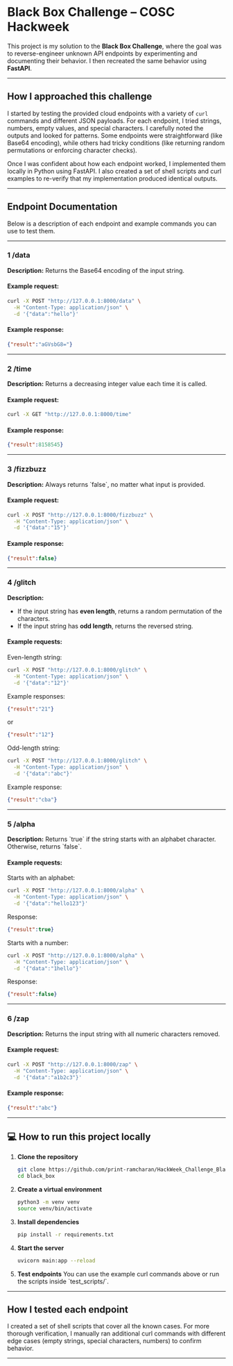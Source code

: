 # Black Box Challenge – COSC Hackweek

This project is my solution to the **Black Box Challenge**, where the goal was to reverse-engineer unknown API endpoints by experimenting and documenting their behavior. I then recreated the same behavior using **FastAPI**.

---

##  How I approached this challenge

I started by testing the provided cloud endpoints with a variety of `curl` commands and different JSON payloads. For each endpoint, I tried strings, numbers, empty values, and special characters. I carefully noted the outputs and looked for patterns. Some endpoints were straightforward (like Base64 encoding), while others had tricky conditions (like returning random permutations or enforcing character checks).

Once I was confident about how each endpoint worked, I implemented them locally in Python using FastAPI. I also created a set of shell scripts and curl examples to re-verify that my implementation produced identical outputs.

---

##  Endpoint Documentation

Below is a description of each endpoint and example commands you can use to test them.

---

### 1 /data
**Description:** Returns the Base64 encoding of the input string.

#### Example request:
```bash
curl -X POST "http://127.0.0.1:8000/data" \
  -H "Content-Type: application/json" \
  -d '{"data":"hello"}'
```

#### Example response:
```json
{"result":"aGVsbG8="}
```

---

### 2️ /time
**Description:** Returns a decreasing integer value each time it is called.

#### Example request:
```bash
curl -X GET "http://127.0.0.1:8000/time"
```

#### Example response:
```json
{"result":8158545}
```

---

### 3️ /fizzbuzz
**Description:** Always returns \`false\`, no matter what input is provided.

#### Example request:
```bash
curl -X POST "http://127.0.0.1:8000/fizzbuzz" \
  -H "Content-Type: application/json" \
  -d '{"data":"15"}'
```

#### Example response:
```json
{"result":false}
```

---

### 4️ /glitch
**Description:**
- If the input string has **even length**, returns a random permutation of the characters.
- If the input string has **odd length**, returns the reversed string.

#### Example requests:
Even-length string:
```bash
curl -X POST "http://127.0.0.1:8000/glitch" \
  -H "Content-Type: application/json" \
  -d '{"data":"12"}'
```
Example responses:
```json
{"result":"21"}
```
or
```json
{"result":"12"}
```

Odd-length string:
```bash
curl -X POST "http://127.0.0.1:8000/glitch" \
  -H "Content-Type: application/json" \
  -d '{"data":"abc"}'
```
Example response:
```json
{"result":"cba"}
```

---

### 5️ /alpha
**Description:** Returns \`true\` if the string starts with an alphabet character. Otherwise, returns \`false\`.

#### Example requests:
Starts with an alphabet:
```bash
curl -X POST "http://127.0.0.1:8000/alpha" \
  -H "Content-Type: application/json" \
  -d '{"data":"hello123"}'
```
Response:
```json
{"result":true}
```

Starts with a number:
```bash
curl -X POST "http://127.0.0.1:8000/alpha" \
  -H "Content-Type: application/json" \
  -d '{"data":"1hello"}'
```
Response:
```json
{"result":false}
```

---

### 6️ /zap
**Description:** Returns the input string with all numeric characters removed.

#### Example request:
```bash
curl -X POST "http://127.0.0.1:8000/zap" \
  -H "Content-Type: application/json" \
  -d '{"data":"a1b2c3"}'
```

#### Example response:
```json
{"result":"abc"}
```

---

## 💻 How to run this project locally

1. **Clone the repository**
   ```bash
   git clone https://github.com/print-ramcharan/HackWeek_Challenge_Black_Box
   cd black_box
   ```

2. **Create a virtual environment**
   ```bash
   python3 -m venv venv
   source venv/bin/activate
   ```

3. **Install dependencies**
   ```bash
   pip install -r requirements.txt
   ```

4. **Start the server**
   ```bash
   uvicorn main:app --reload
   ```

5. **Test endpoints**
   You can use the example curl commands above or run the scripts inside \`test_scripts/\`.

---

##  How I tested each endpoint

I created a set of shell scripts that cover all the known cases. For more thorough verification, I manually ran additional curl commands with different edge cases (empty strings, special characters, numbers) to confirm behavior.

---

